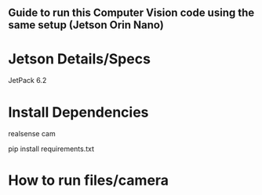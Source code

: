 ## Guide to run this Computer Vision code using the same setup (Jetson Orin Nano)

# Jetson Details/Specs
JetPack 6.2


# Install Dependencies

realsense cam

pip install requirements.txt


# How to run files/camera
